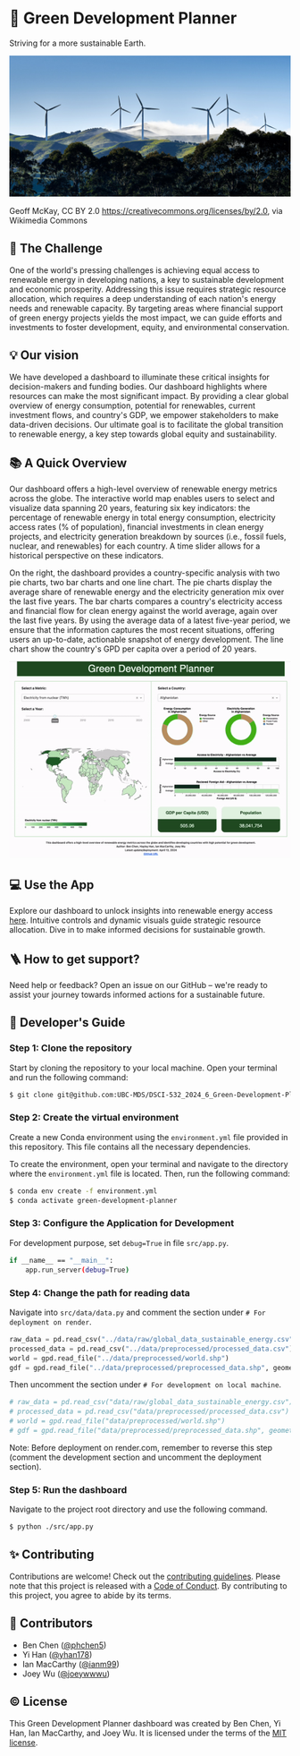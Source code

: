 # 🌿 Green Development Planner

Striving for a more sustainable Earth.

![](img/cover.jpg)

Geoff McKay, CC BY 2.0 <https://creativecommons.org/licenses/by/2.0>, via Wikimedia Commons

## 👀 The Challenge

One of the world's pressing challenges is achieving equal access to renewable energy in developing nations, a key to sustainable development and economic prosperity. Addressing this issue requires strategic resource allocation, which requires a deep understanding of each nation's energy needs and renewable capacity. By targeting areas where financial support of green energy projects yields the most impact, we can guide efforts and investments to foster development, equity, and environmental conservation.

## 💡 Our vision

We have developed a dashboard to illuminate these critical insights for decision-makers and funding bodies. Our dashboard highlights where resources can make the most significant impact. By providing a clear global overview of energy consumption, potential for renewables, current investment flows, and country's GDP, we empower stakeholders to make data-driven decisions. Our ultimate goal is to facilitate the global transition to renewable energy, a key step towards global equity and sustainability.

## 📚 A Quick Overview

Our dashboard offers a high-level overview of renewable energy metrics across the globe. The interactive world map enables users to select and visualize data spanning 20 years, featuring six key indicators: the percentage of renewable energy in total energy consumption, electricity access rates (% of population), financial investments in clean energy projects, and electricity generation breakdown by sources (i.e., fossil fuels, nuclear, and renewables) for each country. A time slider allows for a historical perspective on these indicators.

On the right, the dashboard provides a country-specific analysis with two pie charts, two bar charts and one line chart. The pie charts display the average share of renewable energy and the electricity generation mix over the last five years. The bar charts compares a country's electricity access and financial flow for clean energy against the world average, again over the last five years. By using the average data of a latest five-year period, we ensure that the information captures the most recent situations, offering users an up-to-date, actionable snapshot of energy development. The line chart show the country's GPD per capita over a period of 20 years.

![demo](img/demo.gif)

## 💻 Use the App

Explore our dashboard to unlock insights into renewable energy access [here](https://dsci-532-2024-6-green-development-planner-v3i4.onrender.com/). Intuitive controls and dynamic visuals guide strategic resource allocation. Dive in to make informed decisions for sustainable growth.

## 🪜 How to get support?

Need help or feedback? Open an issue on our GitHub – we're ready to assist your journey towards informed actions for a sustainable future.

## 📖 Developer's Guide

### Step 1: Clone the repository

Start by cloning the repository to your local machine. Open your terminal and run the following command:

``` bash
$ git clone git@github.com:UBC-MDS/DSCI-532_2024_6_Green-Development-Planner.git
```

### Step 2: Create the virtual environment

Create a new Conda environment using the `environment.yml` file provided in this repository. This file contains all the necessary dependencies.

To create the environment, open your terminal and navigate to the directory where the `environment.yml` file is located. Then, run the following command:

``` bash
$ conda env create -f environment.yml
$ conda activate green-development-planner
```

### Step 3: Configure the Application for Development

For development purpose, set `debug=True` in file `src/app.py`.

``` bash
if __name__ == "__main__":
    app.run_server(debug=True)
```

### Step 4: Change the path for reading data

Navigate into `src/data/data.py` and comment the section under `# For deployment on render`.

``` python
raw_data = pd.read_csv("../data/raw/global_data_sustainable_energy.csv")
processed_data = pd.read_csv("../data/preprocessed/processed_data.csv")
world = gpd.read_file("../data/preprocessed/world.shp")
gdf = gpd.read_file("../data/preprocessed/preprocessed_data.shp", geometry="geometry")
```

Then uncomment the section under `# For development on local machine`.
```python
# raw_data = pd.read_csv("data/raw/global_data_sustainable_energy.csv")
# processed_data = pd.read_csv("data/preprocessed/processed_data.csv")
# world = gpd.read_file("data/preprocessed/world.shp")
# gdf = gpd.read_file("data/preprocessed/preprocessed_data.shp", geometry="geometry")
```

Note: Before deployment on render.com, remember to reverse this step (comment the development section and uncomment the deployment section).

### Step 5: Run the dashboard

Navigate to the project root directory and use the following command.

``` bash
$ python ./src/app.py
```

## ✨ Contributing

Contributions are welcome! Check out the [contributing guidelines](CONTRIBUTING.md). Please note that this project is released with a [Code of Conduct](CONDUCT.md). By contributing to this project, you agree to abide by its terms.

## 👥 Contributors

-   Ben Chen ([\@phchen5](https://github.com/phchen5))
-   Yi Han ([\@yhan178](https://github.com/yhan178))
-   Ian MacCarthy ([\@ianm99](https://github.com/ianm99))
-   Joey Wu ([\@joeywwwu](https://github.com/joeywwwu))

## ©️ License

This Green Development Planner dashboard was created by Ben Chen, Yi Han, Ian MacCarthy, and Joey Wu. It is licensed under the terms of the [MIT license](LICENSE).